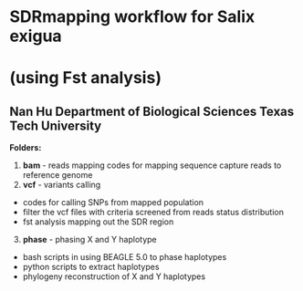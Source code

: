 # SDRmapping workflow for Salix exigua 
# (using Fst analysis)
Nan Hu
Department of Biological Sciences
Texas Tech University
---
**Folders:**
1. **bam** - reads mapping
  codes for mapping sequence capture reads to reference genome
2. **vcf** - variants calling
  * codes for calling SNPs from mapped population
  * filter the vcf files with criteria screened from reads status distribution
  * fst analysis mapping out the SDR region
3. **phase** - phasing X and Y haplotype
  * bash scripts in using BEAGLE 5.0 to phase haplotypes
  * python scripts to extract haplotypes
  * phylogeny reconstruction of X and Y haplotypes

